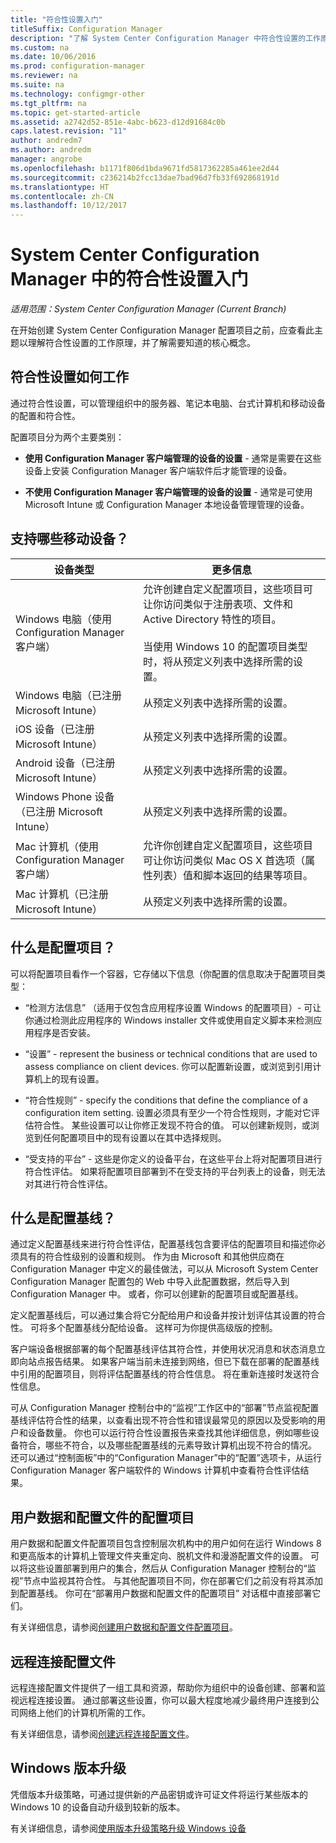 ```yaml
---
title: "符合性设置入门"
titleSuffix: Configuration Manager
description: "了解 System Center Configuration Manager 中符合性设置的工作原理。 此外，还可以了解需要知道的核心概念。"
ms.custom: na
ms.date: 10/06/2016
ms.prod: configuration-manager
ms.reviewer: na
ms.suite: na
ms.technology: configmgr-other
ms.tgt_pltfrm: na
ms.topic: get-started-article
ms.assetid: a2742d52-851e-4abc-b623-d12d91684c0b
caps.latest.revision: "11"
author: andredm7
ms.author: andredm
manager: angrobe
ms.openlocfilehash: b1171f806d1bda9671fd5817362285a461ee2d44
ms.sourcegitcommit: c236214b2fcc13dae7bad96d7fb33f692868191d
ms.translationtype: HT
ms.contentlocale: zh-CN
ms.lasthandoff: 10/12/2017
---
```

# <a name="get-started-with-compliance-settings-in-system-center-configuration-manager"></a>System Center Configuration Manager 中的符合性设置入门

*适用范围：System Center Configuration Manager (Current Branch)*

在开始创建 System Center Configuration Manager 配置项目之前，应查看此主题以理解符合性设置的工作原理，并了解需要知道的核心概念。  

## <a name="how-compliance-settings-works"></a>符合性设置如何工作  
 通过符合性设置，可以管理组织中的服务器、笔记本电脑、台式计算机和移动设备的配置和符合性。  

 配置项目分为两个主要类别：  

-   **使用 Configuration Manager 客户端管理的设备的设置** - 通常是需要在这些设备上安装 Configuration Manager 客户端软件后才能管理的设备。  

-   **不使用 Configuration Manager 客户端管理的设备的设置** - 通常是可使用 Microsoft Intune 或 Configuration Manager 本地设备管理管理的设备。  

## <a name="what-devices-are-supported"></a>支持哪些移动设备？  


|设备类型|更多信息|  
|------------|----------------------|  
|Windows 电脑（使用 Configuration Manager 客户端）|允许创建自定义配置项目，这些项目可让你访问类似于注册表项、文件和 Active Directory 特性的项目。<br /><br /> 当使用 Windows 10 的配置项目类型时，将从预定义列表中选择所需的设置。|  
|Windows 电脑（已注册 Microsoft Intune）|从预定义列表中选择所需的设置。|  
|iOS 设备（已注册 Microsoft Intune）|从预定义列表中选择所需的设置。|  
|Android 设备（已注册 Microsoft Intune）|从预定义列表中选择所需的设置。|  
|Windows Phone 设备（已注册 Microsoft Intune）|从预定义列表中选择所需的设置。|  
|Mac 计算机（使用 Configuration Manager 客户端）|允许你创建自定义配置项目，这些项目可让你访问类似 Mac OS X 首选项（属性列表）值和脚本返回的结果等项目。|  
|Mac 计算机（已注册 Microsoft Intune）|从预定义列表中选择所需的设置。|  

## <a name="what-is-a-configuration-item"></a>什么是配置项目？  
 可以将配置项目看作一个容器，它存储以下信息（你配置的信息取决于配置项目类型：  

-   “检测方法信息” （适用于仅包含应用程序设置 Windows 的配置项目）- 可让你通过检测此应用程序的 Windows installer 文件或使用自定义脚本来检测应用程序是否安装。  

-   “设置” -  represent the business or technical conditions that are used to assess compliance on client devices. 你可以配置新设置，或浏览到引用计算机上的现有设置。  

-   “符合性规则” -  specify the conditions that define the compliance of a configuration item setting. 设置必须具有至少一个符合性规则，才能对它评估符合性。 某些设置可以让你修正发现不符合的值。 可以创建新规则，或浏览到任何配置项目中的现有设置以在其中选择规则。  

-   “受支持的平台” - 这些是你定义的设备平台，在这些平台上将对配置项目进行符合性评估。 如果将配置项目部署到不在受支持的平台列表上的设备，则无法对其进行符合性评估。  

## <a name="what-is-a-configuration-baseline"></a>什么是配置基线？  
 通过定义配置基线来进行符合性评估，配置基线包含要评估的配置项目和描述你必须具有的符合性级别的设置和规则。 作为由 Microsoft 和其他供应商在 Configuration Manager 中定义的最佳做法，可以从 Microsoft System Center Configuration Manager 配置包的 Web 中导入此配置数据，然后导入到 Configuration Manager 中。 或者，你可以创建新的配置项目或配置基线。  

 定义配置基线后，可以通过集合将它分配给用户和设备并按计划评估其设置的符合性。 可将多个配置基线分配给设备。 这样可为你提供高级版的控制。  

 客户端设备根据部署的每个配置基线评估其符合性，并使用状况消息和状态消息立即向站点报告结果。 如果客户端当前未连接到网络，但已下载在部署的配置基线中引用的配置项目，则将评估配置基线的符合性信息。 将在重新连接时发送符合性信息。  

 可从 Configuration Manager 控制台中的“监视”工作区中的“部署”节点监视配置基线评估符合性的结果，以查看出现不符合性和错误最常见的原因以及受影响的用户和设备数量。 你也可以运行符合性设置报告来查找其他详细信息，例如哪些设备符合，哪些不符合，以及哪些配置基线的元素导致计算机出现不符合的情况。 还可以通过“控制面板”中的“Configuration Manager”中的“配置”选项卡，从运行 Configuration Manager 客户端软件的 Windows 计算机中查看符合性评估结果。  

## <a name="user-data-and-profiles-configuration-items"></a>用户数据和配置文件的配置项目  
 用户数据和配置文件配置项目包含控制层次机构中的用户如何在运行 Windows 8 和更高版本的计算机上管理文件夹重定向、脱机文件和漫游配置文件的设置。 可以将这些设置部署到用户的集合，然后从 Configuration Manager 控制台的“监视”节点中监视其符合性。 与其他配置项目不同，你在部署它们之前没有将其添加到配置基线。 你可在“部署用户数据和配置文件的配置项目”  对话框中直接部署它们。  

 有关详细信息，请参阅[创建用户数据和配置文件配置项目](/sccm/compliance/deploy-use/create-user-data-and-profiles-configuration-items)。  

## <a name="remote-connection-profiles"></a>远程连接配置文件  
 远程连接配置文件提供了一组工具和资源，帮助你为组织中的设备创建、部署和监视远程连接设置。 通过部署这些设置，你可以最大程度地减少最终用户连接到公司网络上他们的计算机所需的工作。  

有关详细信息，请参阅[创建远程连接配置文件](/sccm/compliance/deploy-use/create-remote-connection-profiles)。  

## <a name="windows-edition-upgrade"></a>Windows 版本升级
凭借版本升级策略，可通过提供新的产品密钥或许可证文件将运行某些版本的 Windows 10 的设备自动升级到较新的版本。

有关详细信息，请参阅[使用版本升级策略升级 Windows 设备](/sccm/compliance/deploy-use/upgrade-windows-version)
